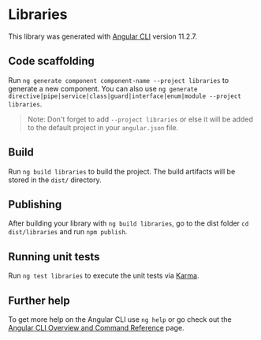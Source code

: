 # Libraries

This library was generated with [Angular CLI](https://github.com/angular/angular-cli) version 11.2.7.

## Code scaffolding

Run `ng generate component component-name --project libraries` to generate a new component. You can also use `ng generate directive|pipe|service|class|guard|interface|enum|module --project libraries`.
> Note: Don't forget to add `--project libraries` or else it will be added to the default project in your `angular.json` file. 

## Build

Run `ng build libraries` to build the project. The build artifacts will be stored in the `dist/` directory.

## Publishing

After building your library with `ng build libraries`, go to the dist folder `cd dist/libraries` and run `npm publish`.

## Running unit tests

Run `ng test libraries` to execute the unit tests via [Karma](https://karma-runner.github.io).

## Further help

To get more help on the Angular CLI use `ng help` or go check out the [Angular CLI Overview and Command Reference](https://angular.io/cli) page.
